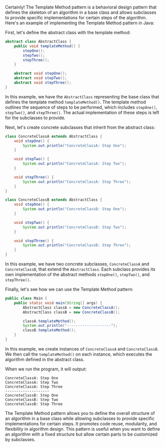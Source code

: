 Certainly! The Template Method pattern is a behavioral design pattern that defines the skeleton of an algorithm in a base class and allows subclasses to provide specific implementations for certain steps of the algorithm. Here's an example of implementing the Template Method pattern in Java:

First, let's define the abstract class with the template method:

```java
abstract class AbstractClass {
    public void templateMethod() {
        stepOne();
        stepTwo();
        stepThree();
    }

    abstract void stepOne();
    abstract void stepTwo();
    abstract void stepThree();
}
```

In this example, we have the `AbstractClass` representing the base class that defines the template method `templateMethod()`. The template method outlines the sequence of steps to be performed, which includes `stepOne()`, `stepTwo()`, and `stepThree()`. The actual implementation of these steps is left for the subclasses to provide.

Next, let's create concrete subclasses that inherit from the abstract class:

```java
class ConcreteClassA extends AbstractClass {
    void stepOne() {
        System.out.println("ConcreteClassA: Step One");
    }

    void stepTwo() {
        System.out.println("ConcreteClassA: Step Two");
    }

    void stepThree() {
        System.out.println("ConcreteClassA: Step Three");
    }
}

class ConcreteClassB extends AbstractClass {
    void stepOne() {
        System.out.println("ConcreteClassB: Step One");
    }

    void stepTwo() {
        System.out.println("ConcreteClassB: Step Two");
    }

    void stepThree() {
        System.out.println("ConcreteClassB: Step Three");
    }
}
```

In this example, we have two concrete subclasses, `ConcreteClassA` and `ConcreteClassB`, that extend the `AbstractClass`. Each subclass provides its own implementation of the abstract methods `stepOne()`, `stepTwo()`, and `stepThree()`.

Finally, let's see how we can use the Template Method pattern:

```java
public class Main {
    public static void main(String[] args) {
        AbstractClass classA = new ConcreteClassA();
        AbstractClass classB = new ConcreteClassB();

        classA.templateMethod();
        System.out.println("--------------------");
        classB.templateMethod();
    }
}
```

In this example, we create instances of `ConcreteClassA` and `ConcreteClassB`. We then call the `templateMethod()` on each instance, which executes the algorithm defined in the abstract class.

When we run the program, it will output:

```
ConcreteClassA: Step One
ConcreteClassA: Step Two
ConcreteClassA: Step Three
--------------------
ConcreteClassB: Step One
ConcreteClassB: Step Two
ConcreteClassB: Step Three
```

The Template Method pattern allows you to define the overall structure of an algorithm in a base class while allowing subclasses to provide specific implementations for certain steps. It promotes code reuse, modularity, and flexibility in algorithm design. This pattern is useful when you want to define an algorithm with a fixed structure but allow certain parts to be customized by subclasses.